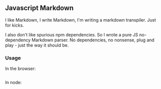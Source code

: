 ## Javascript Markdown
I like Markdown, I write Markdown, I'm writing a markdown transpiler. Just for kicks.

I also don't like spurious npm dependencies. So I wrote a pure JS no-dependency Markdown parser.
No dependencies, no nonsense, plug and play - just the way it should be. 

### Usage
In the browser:
```javascript

```

In node:
```javascript

```